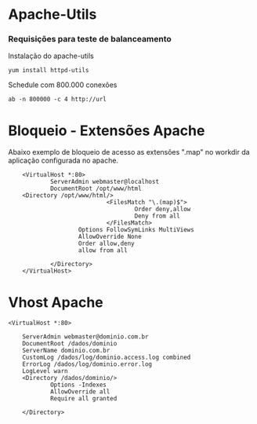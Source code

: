
# Apache-Utils 
### Requisições para teste de balanceamento

Instalação do apache-utils

    yum install httpd-utils

Schedule com 800.000 conexões

    ab -n 800000 -c 4 http://url

# Bloqueio - Extensões Apache

Abaixo exemplo de bloqueio de acesso as extensões ".map" no workdir da aplicação configurada no apache.

        <VirtualHost *:80>
                ServerAdmin webmaster@localhost
                DocumentRoot /opt/www/html
        <Directory /opt/www/html/>
                                <FilesMatch "\.(map)$">
                                        Order deny,allow
                                        Deny from all
                                </FilesMatch>
                        Options FollowSymLinks MultiViews
                        AllowOverride None
                        Order allow,deny
                        allow from all

                </Directory>
        </VirtualHost>
        
# Vhost Apache


    <VirtualHost *:80>

        ServerAdmin webmaster@dominio.com.br
        DocumentRoot /dados/dominio
        ServerName dominio.com.br
        CustomLog /dados/log/dominio.access.log combined
        ErrorLog /dados/log/dominio.error.log
        LogLevel warn
        <Directory /dados/dominio/>
                Options -Indexes
                AllowOverride all
                Require all granted

        </Directory>

</VirtualHost>

